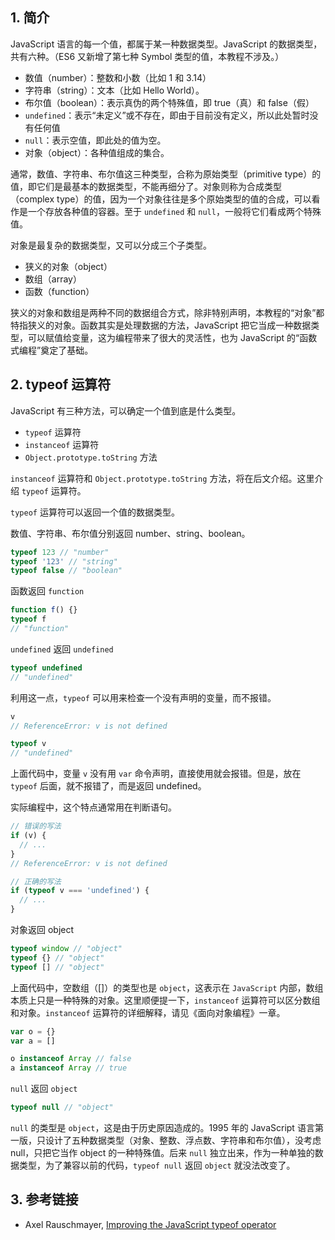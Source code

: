 ## 1. 简介

JavaScript 语言的每一个值，都属于某一种数据类型。JavaScript 的数据类型，共有六种。（ES6 又新增了第七种 Symbol 类型的值，本教程不涉及。）

- 数值（number）：整数和小数（比如 1 和 3.14）
- 字符串（string）：文本（比如 Hello World）。
- 布尔值（boolean）：表示真伪的两个特殊值，即 true（真）和 false（假）
- `undefined`：表示“未定义”或不存在，即由于目前没有定义，所以此处暂时没有任何值
- `null`：表示空值，即此处的值为空。
- 对象（object）：各种值组成的集合。

通常，数值、字符串、布尔值这三种类型，合称为原始类型（primitive type）的值，即它们是最基本的数据类型，不能再细分了。对象则称为合成类型（complex type）的值，因为一个对象往往是多个原始类型的值的合成，可以看作是一个存放各种值的容器。至于 `undefined` 和 `null`，一般将它们看成两个特殊值。

对象是最复杂的数据类型，又可以分成三个子类型。

- 狭义的对象（object）
- 数组（array）
- 函数（function）

狭义的对象和数组是两种不同的数据组合方式，除非特别声明，本教程的“对象”都特指狭义的对象。函数其实是处理数据的方法，JavaScript 把它当成一种数据类型，可以赋值给变量，这为编程带来了很大的灵活性，也为 JavaScript 的“函数式编程”奠定了基础。

## 2. typeof 运算符

JavaScript 有三种方法，可以确定一个值到底是什么类型。

- `typeof` 运算符
- `instanceof` 运算符
- `Object.prototype.toString` 方法

`instanceof` 运算符和 `Object.prototype.toString` 方法，将在后文介绍。这里介绍 `typeof` 运算符。

`typeof` 运算符可以返回一个值的数据类型。

数值、字符串、布尔值分别返回 number、string、boolean。

```js
typeof 123 // "number"
typeof '123' // "string"
typeof false // "boolean"
```

函数返回 `function`

```js
function f() {}
typeof f
// "function"
```

`undefined` 返回 `undefined`

```js
typeof undefined
// "undefined"
```

利用这一点，`typeof` 可以用来检查一个没有声明的变量，而不报错。

```js
v
// ReferenceError: v is not defined

typeof v
// "undefined"
```

上面代码中，变量 `v` 没有用 `var` 命令声明，直接使用就会报错。但是，放在 `typeof` 后面，就不报错了，而是返回 undefined。

实际编程中，这个特点通常用在判断语句。

```js
// 错误的写法
if (v) {
  // ...
}
// ReferenceError: v is not defined

// 正确的写法
if (typeof v === 'undefined') {
  // ...
}
```

对象返回 object

```js
typeof window // "object"
typeof {} // "object"
typeof [] // "object"
```

上面代码中，空数组（[]）的类型也是 `object`，这表示在 `JavaScript` 内部，数组本质上只是一种特殊的对象。这里顺便提一下，`instanceof` 运算符可以区分数组和对象。`instanceof` 运算符的详细解释，请见《面向对象编程》一章。

```js
var o = {}
var a = []

o instanceof Array // false
a instanceof Array // true
```

`null` 返回 `object`

```js
typeof null // "object"
```

`null` 的类型是 `object`，这是由于历史原因造成的。1995 年的 JavaScript 语言第一版，只设计了五种数据类型（对象、整数、浮点数、字符串和布尔值），没考虑 null，只把它当作 object 的一种特殊值。后来 `null` 独立出来，作为一种单独的数据类型，为了兼容以前的代码，`typeof null` 返回 `object` 就没法改变了。

## 3. 参考链接
- Axel Rauschmayer, [Improving the JavaScript typeof operator](http://www.2ality.com/2011/11/improving-typeof.html)